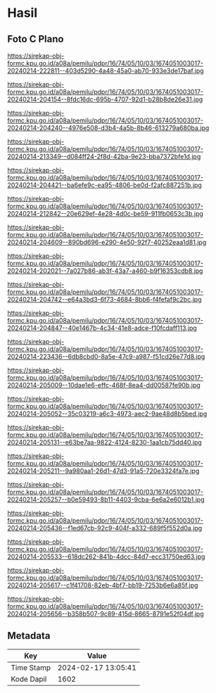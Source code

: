 # Hasil

## Foto C Plano

https://sirekap-obj-formc.kpu.go.id/a08a/pemilu/pdpr/16/74/05/10/03/1674051003017-20240214-222811--403d5290-4a48-45a0-ab70-933e3de17baf.jpg

https://sirekap-obj-formc.kpu.go.id/a08a/pemilu/pdpr/16/74/05/10/03/1674051003017-20240214-204154--8fdc16dc-695b-4707-92d1-b28b8de26e31.jpg

https://sirekap-obj-formc.kpu.go.id/a08a/pemilu/pdpr/16/74/05/10/03/1674051003017-20240214-204240--4976e508-d3b4-4a5b-8b46-613279a680ba.jpg

https://sirekap-obj-formc.kpu.go.id/a08a/pemilu/pdpr/16/74/05/10/03/1674051003017-20240214-213349--d084ff24-2f8d-42ba-9e23-bba7372bfe1d.jpg

https://sirekap-obj-formc.kpu.go.id/a08a/pemilu/pdpr/16/74/05/10/03/1674051003017-20240214-204421--ba6efe9c-ea95-4806-be0d-f2afc887251b.jpg

https://sirekap-obj-formc.kpu.go.id/a08a/pemilu/pdpr/16/74/05/10/03/1674051003017-20240214-212842--20e629ef-4e28-4d0c-be59-911fb0653c3b.jpg

https://sirekap-obj-formc.kpu.go.id/a08a/pemilu/pdpr/16/74/05/10/03/1674051003017-20240214-204609--890bd696-e290-4e50-92f7-40252eaa1d81.jpg

https://sirekap-obj-formc.kpu.go.id/a08a/pemilu/pdpr/16/74/05/10/03/1674051003017-20240214-202021--7a027b86-ab3f-43a7-a460-b9f16353cdb8.jpg

https://sirekap-obj-formc.kpu.go.id/a08a/pemilu/pdpr/16/74/05/10/03/1674051003017-20240214-204742--e64a3bd3-6f73-4684-8bb6-f4fefaf9c2bc.jpg

https://sirekap-obj-formc.kpu.go.id/a08a/pemilu/pdpr/16/74/05/10/03/1674051003017-20240214-204847--40e1467b-4c34-41e8-adce-f10fcdaff113.jpg

https://sirekap-obj-formc.kpu.go.id/a08a/pemilu/pdpr/16/74/05/10/03/1674051003017-20240214-223436--6db8cbd0-8a5e-47c9-a987-f51cd26e77d8.jpg

https://sirekap-obj-formc.kpu.go.id/a08a/pemilu/pdpr/16/74/05/10/03/1674051003017-20240214-205009--10dae1e6-effc-468f-8ea4-dd00587fe90b.jpg

https://sirekap-obj-formc.kpu.go.id/a08a/pemilu/pdpr/16/74/05/10/03/1674051003017-20240214-205052--35c03219-a6c3-4973-aec2-9ae48d8b5bed.jpg

https://sirekap-obj-formc.kpu.go.id/a08a/pemilu/pdpr/16/74/05/10/03/1674051003017-20240214-205131--e63be7aa-9822-4124-8230-1aa1cb75dd40.jpg

https://sirekap-obj-formc.kpu.go.id/a08a/pemilu/pdpr/16/74/05/10/03/1674051003017-20240214-205211--9a980aa1-26d1-47d3-91a5-720e3324fa7e.jpg

https://sirekap-obj-formc.kpu.go.id/a08a/pemilu/pdpr/16/74/05/10/03/1674051003017-20240214-205257--b0e59493-8b11-4403-9cba-6e6a2e6012b1.jpg

https://sirekap-obj-formc.kpu.go.id/a08a/pemilu/pdpr/16/74/05/10/03/1674051003017-20240214-205436--f1ed67cb-92c9-404f-a332-689f5f552d0a.jpg

https://sirekap-obj-formc.kpu.go.id/a08a/pemilu/pdpr/16/74/05/10/03/1674051003017-20240214-205533--618dc262-841b-4dcc-84d7-ecc31750ed63.jpg

https://sirekap-obj-formc.kpu.go.id/a08a/pemilu/pdpr/16/74/05/10/03/1674051003017-20240214-205617--c1f41708-82eb-4bf7-bb19-7253b6e6a85f.jpg

https://sirekap-obj-formc.kpu.go.id/a08a/pemilu/pdpr/16/74/05/10/03/1674051003017-20240214-205656--b358b507-9c89-415d-8665-8791e52f04df.jpg


## Metadata

| Key        | Value               |
| ---------- | ------------------- |
| Time Stamp | 2024-02-17 13:05:41 |
| Kode Dapil | 1602                |



